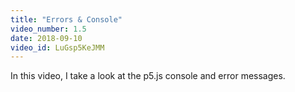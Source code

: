 ```yaml
---
title: "Errors & Console"
video_number: 1.5
date: 2018-09-10
video_id: LuGsp5KeJMM
---
```


In this video, I take a look at the p5.js console and error messages.
